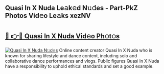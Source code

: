 ## Quasi In X Nuda Le𝚊k𝚎d N𝚞𝚍es - Part-PkZ Photos Vid𝚎o Le𝚊ks xezNV

# <h2><a href="http://fbf2ly.evod.top/?m=Quasi+In+X+Nuda">🔗 👉🔴 Quasi In X Nuda Vid𝚎o Ph𝚘t𝚘s</a></h2>

[![Quasi In X Nuda N𝚞d𝚎s](https://i.imgur.com/8V9OHl7.gif)](http://fbf2ly.evod.top/?m=Quasi+In+X+Nuda)
Online content creator Quasi In X Nuda who is known for sharing lifestyle and dance content, including solo and collaborative dance performances and vlogs. Public figures Quasi In X Nuda have a responsibility to uphold ethical standards and set a good example. 
